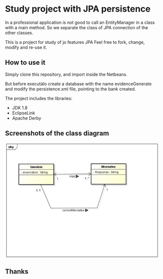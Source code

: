 # Study project with JPA persistence

In a professional application is not good to call an EntityManager in a class with a main method. So we separate the class of JPA connection of the other classes.

This is a project for study of jo features JPA
Feel free to fork, change, modify and re-use it.

## How to use it

Simply clone this repository, and import inside the Netbeans.

But before executálo create a database with the name evidenceGenerate and modify the persistence.xml file, pointing to the bank created.

The  project includes the libraries:

* JDK 1.8
* EclipseLink
* Apache Derby

## Screenshots of the class diagram 

![index page](https://github.com/caitanojunior/java/blob/master/EvidenceGenerator/ClassDiagramEvidenceGenerate.jpg)



## Thanks 



